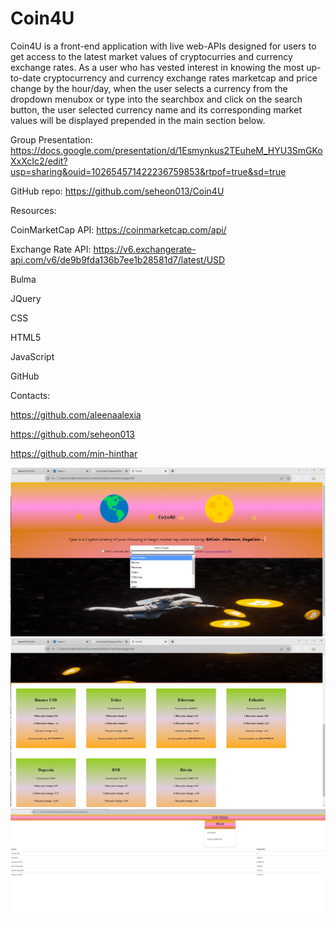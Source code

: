 # Coin4U


Coin4U is a front-end application with live web-APIs designed for users to get access to the latest market values of cryptocurries and currency exchange rates. As a user who has vested interest in knowing the most up-to-date cryptocurrency and currency exchange rates marketcap and price change by the hour/day, when the user selects a currency from the dropdown menubox or type into the searchbox and click on the search button, the user selected currency name and its corresponding market values will be displayed prepended in the main section below.


Group Presentation: https://docs.google.com/presentation/d/1Esmynkus2TEuheM_HYU3SmGKoXxXcIc2/edit?usp=sharing&ouid=102654571422236759853&rtpof=true&sd=true


GitHub repo: https://github.com/seheon013/Coin4U


Resources:

CoinMarketCap API: https://coinmarketcap.com/api/

Exchange Rate API: https://v6.exchangerate-api.com/v6/de9b9fda136b7ee1b28581d7/latest/USD

Bulma

JQuery

CSS

HTML5

JavaScript

GitHub


Contacts:

https://github.com/aleenaalexia

https://github.com/seheon013

https://github.com/min-hinthar


<img src="./Develop/Assets/Images/Coin4U_Screenshot_Homepage.jpg">
<img src="./Develop/Assets/Images/Coin4U_Screenshot_Homepage_Results.jpg">
<img src="./Develop/Assets/Images/Screenshot_ExChangeRate.jpg">


